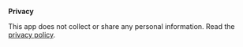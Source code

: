 **Privacy**

This app does not collect or share any personal information. Read the [privacy policy](https://stephenbensley.github.io/YahtzeeCoach/privacy.html).
